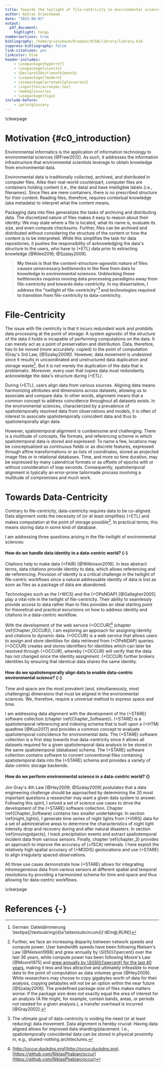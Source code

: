 ```yaml
---
title: Towards the twilight of file-centricity in environmental sciences
author: Niklas Griessbaum
date: "2022-09-03"
output:
  pdf_document:
    highlight: tango
numbersections: true
bibliography: /home/griessbaum/Dropbox/UCSB/library/library.bib
suppress-bibliography: false
link-citations: yes
linkcolor: blue
header-includes: 
    - \usepackage{hyperref}         
    - \usepackage{siunitx}
    - \DeclareSIUnit\month{month}
    - \usepackage{lmodern}
    - \usepackage[acronym]{glossaries}
    - \input{tex/acronyms.tex}
    - \makeglossaries
    - \usepackage{tipa}
include-before:
    - \printglossary
---
```


\clearpage

# Motivation {#c0_introduction}
Environmental informatics is the application of information technology to environmental sciences [@Frew2012]. As such, it addresses the information infrastructure that environmental scientists leverage to obtain knowledge from environmental data. 

Environmental data is traditionally collected, archived, and distributed in computer files. Alike their real-world counterpart, computer files are containers holding content (i.e., the data) and have intelligible labels (i.e., filenames). Since files are mere containers, there is no prescribed structure for their content. Reading files, therefore, requires contextual knowledge (aka metadata) to interpret what the content means.

Packaging data into files generalizes the tasks of archiving and distributing data. The discretized nature of files makes it easy to reason about their identity: We may state where a file is located, what its name is, evaluate its size, and even compute checksums. Further, files can be archived and distributed without considering the structure of the content or how the content is to be interpreted. While this simplifies the task for data repositories, it pushes the responsibility of acknowledging the data's structure to the users, who have to (+ETL) data prior to extracting knowledge [@Rilee2016; @Szalay2009].

> **My thesis is that the content-structure-agnostic nature of files causes unnecessary bottlenecks in the flow from data to knowledge in environmental sciences. Unblocking those bottlenecks requires moving data processing paradigms away from file-centricity and towards data-centricity. In my dissertation, I address the "twilight of file-centricity"[^dateidaemmerung] and technologies required to transition from file-centricity to data-centricity.**

[^dateidaemmerung]: German: Dateidämmerung \textipa{[\textsubring{d}a'ta\textsubcircum{i}'dEm@\;RUN]}

# File-Centricity 

The issue with file centricity is that it incurs redundant work and prohibits data processing at the point of storage: A system agnostic of the structure of the data it holds is incapable of performing computations on the data. It can merely act as a point of preservation and distribution. Data, therefore, has to be moved (more accurately: copied) to the point of computation (Gray's 3rd Law, [@Szalay2009]). However, data movement is undesired since it results in uncoordinated and unstructured data duplication and storage waste[^datamove]. But it is not merely the duplication of the data that is problematic. Moreover, every user that copies data must redundantly acknowledge the data's structure during (+ETL).

[^datamove]: Further, we face an increasing disparity between network speeds and compute power. User bandwidth speeds have been following Nielsen's Law [@Nielsen1998] and grew annually by \SI{50}{\percent} over the last 36 years, while compute power has been following Moore's Law [@Moore1975] and [grew annually by \SI{60}{\percent} for the last 40 years](https://ourworldindata.org/grapher/transistors-per-microprocessor), making it less and less attractive and ultimately infeasible to move data to the point of computation as data volumes grow [@Hey2009]. While researchers may choose to copy gigabytes worth of data for their analysis, copying petabytes will not be an option within the near future [@Szalay2006]. The predefined package size of files makes matters worse: If the package size does not exactly equal the area of interest for an analysis (A file might, for example, contain bands, areas, or periods not needed for a given analysis.), a transfer overhead is incurred [@Gray2002].

During (+ETL), users align data from various sources. Aligning data means harmonizing attributes and dimensions across datasets, allowing us to associate and compare data. In other words, alignment means that a common concept to address coincidence throughout all datasets exists. In the environmental sciences, characterized by a prevalence of spatiotemporally resolved data from observations and models, it is often of interest to associate spatiotemporally coincident data and thus to spatiotemporally align data. 

However, spatiotemporal alignment is cumbersome and challenging. There is a multitude of concepts, file formats, and referencing scheme in which spatiotemporal data is stored and expressed: To name a few, locations may be conceptualized as continuous fields or as discrete features, expressed through affine transformations or as lists of coordinates, stored as projected image files or in relational databases. Time, and more so time duration, may be expressed by many calendrical formats or as offsets of epochs with or without consideration of leap seconds. Consequently, spatiotemporal alignment is typically an error-prone tailormade process involving a multitude of compromises and much work.

# Towards Data-Centricity 

Contrary to file-centricity, data-centricity requires data to be co-aligned. Data alignment voids the necessity of (or at least simplifies) (+ETL) and makes computation at the point of storage possible[^compute_storage]. In practical terms, this means storing data in some kind of database. 

[^compute_storage]: The ultimate goal of data-centricity is voiding the need (or at least reducing) data movement. Data alignment is hereby crucial: Having data aligned allows for improved data sharding/placement. I.e., spatiotemporally coincidental data can be stored in physical proximity in, e.g., shared-nothing architectures.

I am addressing three questions arising in the file-twilight of environmental sciences:

#### How do we handle data identity in a data-centric world? {-}
Citations help to make data (+FAIR) [@Wilkinson2016]. In less abstract terms, data citations provide identity to data, which allows referencing and de-referencing. Provision of identity is a critical challenge in the twilight of file-centric workflows since a natural addressable identity of data is lost as soon as files as a package of data are abandoned.

Technologies such as the (+WCS) and the (+OPeNDAP) [@Gallagher2005] play a vital role in the twilight of file-centricity. Their ability to seamlessly provide access to data rather than to files provides an ideal starting point for theoretical and practical excursions on how to address identity and citations in a data-centric workflow. 

With the development of the web service (+OCCUR)[^occur] (chapter \ref{Chapter_OCCUR}), I am exploring an approach for assigning identity and citations to dynamic data. (+OCCUR) is a web service that allows users to assign and store identities for data retrieved from (+OPeNDAP) queries. (+OCCUR) creates and stores identifiers for identities which can later be resolved through (+OCCUR), whereby (+OCCUR) will verify that the data has not changed since the identity assignment. (+OCCUR) further brokers identities by ensuring that identical data shares the same identity.

[^modster]: For example, MODster [@Frew2005; @Frew2002] used the conventions of (+MODIS) granule filenames as data identity to manage distributed data. 

[^occur]:  [http://occur.duckdns.org](http://occur.duckdns.org). [https://github.com/NiklasPhabian/occur](https://github.com/NiklasPhabian/occur)

#### How do we spatiotemporally align data to enable data-centric environmental science? {-}
Time and space are the most prevalent (and, simultaneously, most challenging) dimensions that must be aligned in the environmental sciences. We, therefore, require a universal method to express space and time. 

I am addressing data alignment with the development of the (+STARE) software collection (chapter \ref{Chapter_Software}). (+STARE) is a spatiotemporal referencing and indexing schema that is built upon a (+HTM) quadtree [@Kuo2017] and provides a common concept to evaluate  spatiotemporal coincidence for environmental data. The (+STARE) software collection is a first step towards true data-centricity since it allows all datasets required for a given spatiotemporal data analysis to be stored in the same spatiotemporal (database) schema. The (+STARE) software collection contains software to convert conventional files containing spatiotemporal data into the (+STARE) schema and provides a variety of data-centric storage backends.

#### How do we perform environmental science in a data-centric world? {}

Jim Gray's 4th Law [@Hey2009; @Szalay2009] postulates that a data engineering challenge should be approached by determining the 20 most important questions a researcher may want a given data system to answer. Following this spirit, I solved a set of science use cases to drive the development of the (+STARE) software collection. Chapter \ref{Chapter_Software} contains two smaller undertakings: In section \ref{night_lights}, I generate time series of night lights from (+VIIRS) data for a set of administrative areas to determine the characteristics of night light intensity drop and recovery during and after natural disasters. In section \ref{movingobjects}, I track precipitation events and extract spatiotemporal incident data from various sensors. Finally, chapter \ref{chapter_3} provides an approach to improve the accuracy of (+fSCA) retrievals. I here exploit the relatively high spatial accuracy of (+MODIS) geolocations and use (+STARE) to align irregularly spaced observations.

All three use cases demonstrate how (+STARE) allows for integrating inhomogeneous data from various sensors at different spatial and temporal resolutions by providing a harmonized schema for time and space and thus allowing for data-centric workflows.


\clearpage

# References {-}
